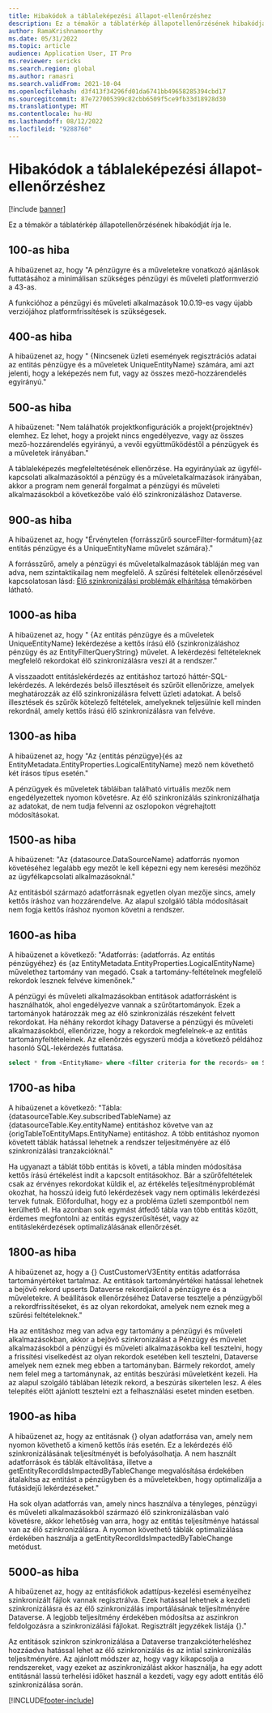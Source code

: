 ```yaml
---
title: Hibakódok a táblaleképezési állapot-ellenőrzéshez
description: Ez a témakör a táblatérkép állapotellenőrzésének hibakódját írja le.
author: RamaKrishnamoorthy
ms.date: 05/31/2022
ms.topic: article
audience: Application User, IT Pro
ms.reviewer: sericks
ms.search.region: global
ms.author: ramasri
ms.search.validFrom: 2021-10-04
ms.openlocfilehash: d3f413f34296fd01da6741bb49658285394cbd17
ms.sourcegitcommit: 87e727005399c82cbb6509f5ce9fb33d18928d30
ms.translationtype: MT
ms.contentlocale: hu-HU
ms.lasthandoff: 08/12/2022
ms.locfileid: "9288760"
---
```

# <a name="errors-codes-for-the-table-map-health-check"></a>Hibakódok a táblaleképezési állapot-ellenőrzéshez

[!include [banner](../../includes/banner.md)]



Ez a témakör a táblatérkép állapotellenőrzésének hibakódját írja le.

## <a name="error-100"></a>100-as hiba

A hibaüzenet az, hogy "A pénzügyre és a műveletekre vonatkozó ajánlások futtatásához a minimálisan szükséges pénzügyi és műveleti platformverzió a 43-as.

A funkcióhoz a pénzügyi és műveleti alkalmazások 10.0.19-es vagy újabb verziójához platformfrissítések is szükségesek.

## <a name="error-400"></a>400-as hiba

A hibaüzenet az, hogy " \{Nincsenek üzleti események regisztrációs adatai az entitás pénzügye és a műveletek UniqueEntityName\} számára, ami azt jelenti, hogy a leképezés nem fut, vagy az összes mező-hozzárendelés egyirányú."

## <a name="error-500"></a>500-as hiba

A hibaüzenet: "Nem találhatók projektkonfigurációk a projekt\{projektnév\} elemhez. Ez lehet, hogy a projekt nincs engedélyezve, vagy az összes mező-hozzárendelés egyirányú, a vevői együttműködéstől a pénzügyek és a műveletek irányában."

A táblaleképezés megfeleltetésének ellenőrzése. Ha egyirányúak az ügyfél-kapcsolati alkalmazásoktól a pénzügy és a műveletalkalmazások irányában, akkor a program nem generál forgalmat a pénzügyi és műveleti alkalmazásokból a következőbe való élő szinkronizáláshoz Dataverse.

## <a name="error-900"></a>900-as hiba

A hibaüzenet az, hogy "Érvénytelen \{forrásszűrő sourceFilter-formátum\}\{az entitás pénzügye és a UniqueEntityName művelet számára\}."

A forrásszűrő, amely a pénzügyi és műveletalkalmazások tábláján meg van adva, nem szintaktikailag nem megfelelő. A szűrési feltételek ellenőrzésével kapcsolatosan lásd: [Élő szinkronizálási problémák elhárítása](dual-write-troubleshooting-live-sync.md#live-synchronization-issues-that-are-caused-by-incorrect-query-filter-syntax-on-the-dual-write-maps) témakörben látható.

## <a name="error-1000"></a>1000-as hiba

A hibaüzenet az, hogy " \{Az entitás pénzügye és a műveletek UniqueEntityName\} lekérdezése a kettős írású élő \{szinkronizáláshoz pénzügy és az EntityFilterQueryString\} művelet. A lekérdezési feltételeknek megfelelő rekordokat élő szinkronizálásra veszi át a rendszer."

A visszaadott entitáslekérdezés az entitáshoz tartozó háttér-SQL-lekérdezés. A lekérdezés belső illesztéseit és szűrőit ellenőrizze, amelyek meghatározzák az élő szinkronizálásra felvett üzleti adatokat. A belső illesztések és szűrők kötelező feltételek, amelyeknek teljesülnie kell minden rekordnál, amely kettős írású élő szinkronizálásra van felvéve.

## <a name="error-1300"></a>1300-as hiba

A hibaüzenet az, hogy "Az \{entitás pénzügye\}\{és az EntityMetadata.EntityProperties.LogicalEntityName\} mező nem követhető két írásos típus esetén."

A pénzügyek és műveletek tábláiban található virtuális mezők nem engedélyezettek nyomon követésre. Az élő szinkronizálás szinkronizálhatja az adatokat, de nem tudja felvenni az oszlopokon végrehajtott módosításokat.

## <a name="error-1500"></a>1500-as hiba

A hibaüzenet: "Az \{datasource.DataSourceName\} adatforrás nyomon követéséhez legalább egy mezőt le kell képezni egy nem keresési mezőhöz az ügyfélkapcsolati alkalmazásoknál."

Az entitásból származó adatforrásnak egyetlen olyan mezője sincs, amely kettős íráshoz van hozzárendelve. Az alapul szolgáló tábla módosításait nem fogja kettős íráshoz nyomon követni a rendszer.

## <a name="error-1600"></a>1600-as hiba

A hibaüzenet a következő: "Adatforrás: \{adatforrás. Az entitás pénzügyéhez\} és \{az EntityMetadata.EntityProperties.LogicalEntityName\} művelethez tartomány van megadó. Csak a tartomány-feltételnek megfelelő rekordok lesznek felvéve kimenőnek."

A pénzügyi és műveleti alkalmazásokban entitások adatforrásként is használhatók, ahol engedélyezve vannak a szűrőtartományok. Ezek a tartományok határozzák meg az élő szinkronizálás részeként felvett rekordokat. Ha néhány rekordot kihagy Dataverse a pénzügyi és műveleti alkalmazásokból, ellenőrizze, hogy a rekordok megfelelnek-e az entitás tartományfeltételeinek. Az ellenőrzés egyszerű módja a következő példához hasonló SQL-lekérdezés futtatása.

```sql
select * from <EntityName> where <filter criteria for the records> on SQL.
```

## <a name="error-1700"></a>1700-as hiba

A hibaüzenet a következő: "Tábla: \{datasourceTable.Key.subscribedTableName\} az \{datasourceTable.Key.entityName\} entitáshoz követve van az \{origTableToEntityMaps.EntityName\} entitáshoz. A több entitáshoz nyomon követett táblák hatással lehetnek a rendszer teljesítményére az élő szinkronizálási tranzakcióknál."

Ha ugyanazt a táblát több entitás is követi, a tábla minden módosítása kettős írású értékelést indít a kapcsolt entitásokhoz. Bár a szűrőfeltételek csak az érvényes rekordokat küldik el, az értékelés teljesítményproblémát okozhat, ha hosszú ideig futó lekérdezések vagy nem optimális lekérdezési tervek futnak. Előfordulhat, hogy ez a probléma üzleti szempontból nem kerülhető el. Ha azonban sok egymást átfedő tábla van több entitás között, érdemes megfontolni az entitás egyszerűsítését, vagy az entitáslekérdezések optimalizálásának ellenőrzését.

## <a name="error-1800"></a>1800-as hiba
A hibaüzenet az, hogy a {} CustCustomerV3Entity entitás adatforrása tartományértéket tartalmaz. Az entitások tartományértékei hatással lehetnek a bejövő rekord upserts Dataverse rekordjaikról a pénzügyre és a műveletekre. A beállítások ellenőrzéséhez Dataverse tesztelje a pénzügyből a rekordfrissítéseket, és az olyan rekordokat, amelyek nem eznek meg a szűrési feltételeknek."

Ha az entitáshoz meg van adva egy tartomány a pénzügyi és műveleti alkalmazásokban, akkor a bejövő szinkronizálást a Pénzügy és művelet alkalmazásokból a pénzügyi és műveleti alkalmazásokba kell tesztelni, hogy a frissítési viselkedést az olyan rekordok esetében kell tesztelni, Dataverse amelyek nem eznek meg ebben a tartományban. Bármely rekordot, amely nem felel meg a tartománynak, az entitás beszúrási műveletként kezeli. Ha az alapul szolgáló táblában létezik rekord, a beszúrás sikertelen lesz. A éles telepítés előtt ajánlott tesztelni ezt a felhasználási esetet minden esetben.

## <a name="error-1900"></a>1900-as hiba
A hibaüzenet az, hogy az entitásnak {} olyan adatforrása van, amely nem nyomon követhető a kimenő kettős írás esetén. Ez a lekérdezés élő szinkronizálásának teljesítményét is befolyásolhatja. A nem használt adatforrások és táblák eltávolítása, illetve a getEntityRecordIdsImpactedByTableChange megvalósítása érdekében átalakítsa az entitást a pénzügyben és a műveletekben, hogy optimalizálja a futásidejű lekérdezéseket."

Ha sok olyan adatforrás van, amely nincs használva a tényleges, pénzügyi és műveleti alkalmazásokból származó élő szinkronizálásban való követésre, akkor lehetőség van arra, hogy az entitás teljesítménye hatással van az élő szinkronizálásra. A nyomon követhető táblák optimalizálása érdekében használja a getEntityRecordIdsImpactedByTableChange metódust.

## <a name="error-5000"></a>5000-as hiba
A hibaüzenet az, hogy az entitásfiókok adattípus-kezelési eseményeihez szinkronizált fájlok vannak regisztrálva. Ezek hatással lehetnek a kezdeti szinkronizálásra és az élő szinkronizálás importálásának teljesítményére Dataverse. A legjobb teljesítmény érdekében módosítsa az aszinkron feldolgozásra a szinkronizálási fájlokat. Regisztrált jegyzékek listája {}."

Az entitások szinkron szinkronizálása a Dataverse tranzakcióterheléshez hozzáadva hatással lehet az élő szinkronizálás és az intial szinkronizálás teljesítményére. Az ajánlott módszer az, hogy vagy kikapcsolja a rendszereket, vagy ezeket az aszinkronizálást akkor használja, ha egy adott entitásnál lassú terhelési időket használ a kezdeti, vagy egy adott entitás élő szinkronizálása során.

[!INCLUDE[footer-include](../../../../includes/footer-banner.md)]

